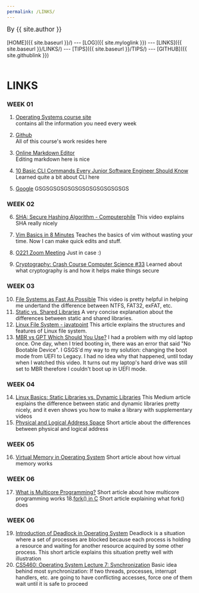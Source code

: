 ```yaml
---
permalink: /LINKS/
---
```

<span style="font-size:larger;">By {{ site.author }}</span>
<br><br>
[HOME]({{ site.baseurl }}/) ---
[LOG]({{ site.myloglink }}) ---
[LINKS]({{ site.baseurl }}/LINKS/) ---
[TIPS]({{ site.baseurl }}/TIPS/) ---
[GITHUB]({{ site.githublink }})
<br>
<br>

# LINKS 

### WEEK 01

1. [Operating Systems course site](https://os.vlsm.org/)<br>
contains all the information you need every week

2. [Github](https://github.com/fferdinandg/os221)<br>
All of this course's work resides here

3. [Online Markdown Editor](https://dillinger.io/)<br>
Editing markdown here is nice

4. [10 Basic CLI Commands Every Junior Software Engineer Should Know](https://betterprogramming.pub/10-basic-cli-commands-every-junior-software-engineer-should-know-67e827e51f89)<br> 
Learned quite a bit about CLI here

5. [Google](https://google.com) 
GSGSGSGSGSGSGSGSGSGSGSGSGS

### WEEK 02

6. [SHA: Secure Hashing Algorithm - Computerphile](https://www.youtube.com/watch?v=DMtFhACPnTY)
This video explains SHA really nicely

7. [Vim Basics in 8 Minutes](https://www.youtube.com/watch?v=ggSyF1SVFr4)
Teaches the basics of vim without wasting your time. Now I can make quick edits and stuff.

8. [O221 Zoom Meeting](https://zoom.us/j/99547756705)
Just in case :)

9. [Cryptography: Crash Course Computer Science #33](https://www.youtube.com/watch?v=jhXCTbFnK8o)
Learned about what cryptography is and how it helps make things secure

### WEEK 03
10. [File Systems as Fast As Possible](https://www.youtube.com/watch?v=BV0-EPUYuQc) 
This video is pretty helpful in helping me undertand the difference between NTFS, FAT32, exFAT, etc. 
11. [Static vs. Shared Libraries](https://www.youtube.com/watch?v=-vp9cFQCQCo)
A very concise explanation about the differences between static and shared libraries.
12. [Linux File System - javatpoint](https://www.javatpoint.com/linux-file-system)
This article explains the structures and features of Linux file system.
13. [MBR vs GPT Which Should You Use?](https://www.youtube.com/watch?v=Ch9f7i0hj90)
I had a problem with my old laptop once. One day, when I tried booting in, there was an error that said "No Bootable Device". I GSGS'd my way to my solution: changing the boot mode from UEFI to Legacy. I had no idea why that happened, until today when I watched this video. It turns out my laptop's hard drive was still set to MBR therefore I couldn't boot up in UEFI mode.

### WEEK 04
14. [Linux Basics: Static Libraries vs. Dynamic Libraries](https://medium.com/swlh/linux-basics-static-libraries-vs-dynamic-libraries-a7bcf8157779)
This Medium article explains the difference between static and dynamic libraries pretty nicely, and it even shows you how to make a library with supplementary videos
15. [Physical and Logical Address Space](https://www.javatpoint.com/os-physical-and-logical-address-space)
Short article about the differences between physical and logical address

### WEEK 05
16. [Virtual Memory in Operating System](https://www.geeksforgeeks.org/virtual-memory-in-operating-system/)
Short article about how virtual memory works

### WEEK 06
17. [What is Multicore Programming?](https://www.tutorialspoint.com/what-is-multicore-programming)
Short article about how multicore programming works
18.[fork() in C](https://www.geeksforgeeks.org/fork-system-call/)
Short article explaining what fork() does

### WEEK 06
19. [Introduction of Deadlock in Operating System](https://www.geeksforgeeks.org/introduction-of-deadlock-in-operating-system/)
Deadlock is a situation where a set of processes are blocked because each process is holding a resource and waiting for another resource acquired by some other process. This short article explains this situation pretty well with illustration
20. [CS5460: Operating System Lecture 7: Synchronization](https://my.eng.utah.edu/~cs5460/slides/Lecture07.pdf)
Basic idea behind most synchronization: If two threads, processes, interrupt handlers, etc. are going to have conflicting accesses, force one of them wait until it is safe to proceed